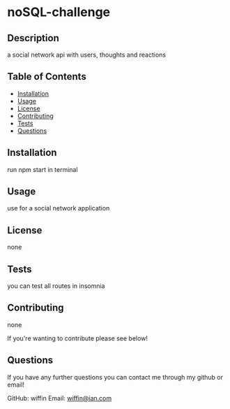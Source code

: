 # noSQL-challenge

## Description

a social network api with users, thoughts and reactions

## Table of Contents

* [Installation](#installation)
* [Usage](#usage)
* [License](#license)
* [Contributing](#contributing)
* [Tests](#tests)
* [Questions](#questions)

## Installation

run npm start in terminal

## Usage

use for a social network application

## License

none

## Tests

you can test all routes in insomnia

## Contributing

none

If you're wanting to contribute please see below!

## Questions

If you have any further questions you can contact me through my github or email!

GitHub:  wiffin
Email:   wiffin@ian.com